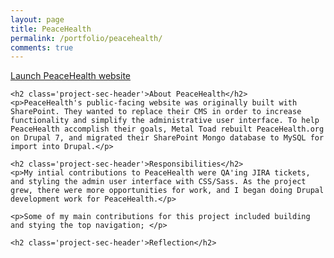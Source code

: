 ```yaml
---
layout: page
title: PeaceHealth
permalink: /portfolio/peacehealth/
comments: true
---
```


<div class='add-pad'>
	<p><a class='res-link' href='http://peacehealth.org/' target='blank'>Launch PeaceHealth website</a></p>

	<h2 class='project-sec-header'>About PeaceHealth</h2>
	<p>PeaceHealth's public-facing website was originally built with SharePoint. They wanted to replace their CMS in order to increase functionality and simplify the administrative user interface. To help PeaceHealth accomplish their goals, Metal Toad rebuilt PeaceHealth.org on Drupal 7, and migrated their SharePoint Mongo database to MySQL for import into Drupal.</p>

	<h2 class='project-sec-header'>Responsibilities</h2>
	<p>My intial contributions to PeaceHealth were QA'ing JIRA tickets, and styling the admin user interface with CSS/Sass. As the project grew, there were more opportunities for work, and I began doing Drupal development work for PeaceHealth.</p>

	<p>Some of my main contributions for this project included building and stying the top navigation; </p>

	<h2 class='project-sec-header'>Reflection</h2>
<!-- 	<div class='project-grid'>
		<div class='photo-space'>
			<img class='ph-screenshot left' src='/images/cc-acres.png'>
		</div>
		<div class='photo-space'>
			<img class='ph-screenshot right' src='/images/cc-animals.png'>
		</div>
	</div> -->

</div>